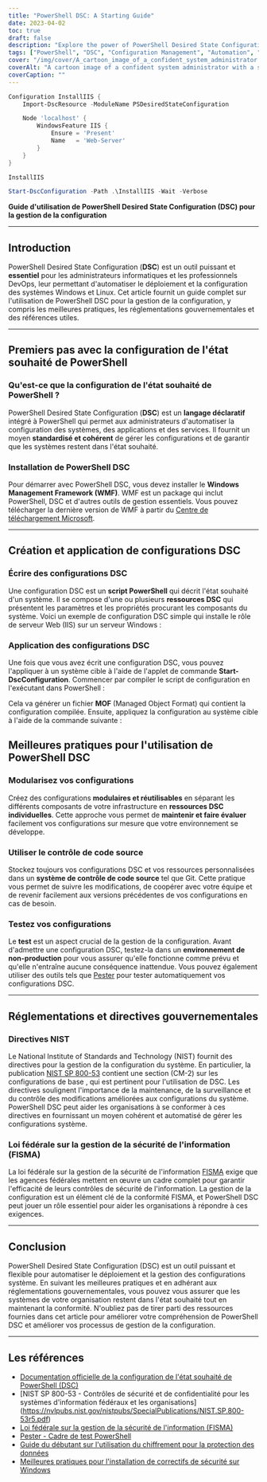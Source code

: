 ```yaml
---
title: "PowerShell DSC: A Starting Guide"
date: 2023-04-02
toc: true
draft: false
description: "Explore the power of PowerShell Desired State Configuration (DSC) to automate and manage system configurations for a secure and compliant environment."
tags: ["PowerShell", "DSC", "Configuration Management", "Automation", "Windows", "System Administration", "Best Practices", "Compliance", "Security", "Infrastructure", "DevOps", "Server Configuration", "Testing", "Git", "Source Control", "Government Regulations", "NIST", "CIS", "Configuration Drift", "Custom Resources"]
cover: "/img/cover/A_cartoon_image_of_a_confident_system_administrator.png"
coverAlt: "A cartoon image of a confident system administrator with a superhero cape, standing beside a well-organized server rack, holding a PowerShell DSC script in one hand and a shield with the Windows logo in the other, protecting the servers from configuration drift and security threats."
coverCaption: ""
---
```

```powershell
Configuration InstallIIS {
    Import-DscResource -ModuleName PSDesiredStateConfiguration

    Node 'localhost' {
        WindowsFeature IIS {
            Ensure = 'Present'
            Name   = 'Web-Server'
        }
    }
}
```
```powershell
InstallIIS
```
```powershell
Start-DscConfiguration -Path .\InstallIIS -Wait -Verbose
```

 **Guide d'utilisation de PowerShell Desired State Configuration (DSC) pour la gestion de la configuration**  ______  ## Introduction  PowerShell Desired State Configuration (**DSC**) est un outil puissant et **essentiel** pour les administrateurs informatiques et les professionnels DevOps, leur permettant d'automatiser le déploiement et la configuration des systèmes Windows et Linux. Cet article fournit un guide complet sur l'utilisation de PowerShell DSC pour la gestion de la configuration, y compris les meilleures pratiques, les réglementations gouvernementales et des références utiles.  ______  ## Premiers pas avec la configuration de l'état souhaité de PowerShell  ### Qu'est-ce que la configuration de l'état souhaité de PowerShell ?  PowerShell Desired State Configuration (**DSC**) est un **langage déclaratif** intégré à PowerShell qui permet aux administrateurs d'automatiser la configuration des systèmes, des applications et des services. Il fournit un moyen **standardisé et cohérent** de gérer les configurations et de garantir que les systèmes restent dans l'état souhaité.  ### Installation de PowerShell DSC  Pour démarrer avec PowerShell DSC, vous devez installer le **Windows Management Framework (WMF)**. WMF est un package qui inclut PowerShell, DSC et d'autres outils de gestion essentiels. Vous pouvez télécharger la dernière version de WMF à partir du [Centre de téléchargement Microsoft](https://www.microsoft.com/en-us/download/details.aspx?id=54616).  ______  ## Création et application de configurations DSC  ### Écrire des configurations DSC  Une configuration DSC est un **script PowerShell** qui décrit l'état souhaité d'un système. Il se compose d'une ou plusieurs **ressources DSC** qui présentent les paramètres et les propriétés procurant les composants du système. Voici un exemple de configuration DSC simple qui installe le rôle de serveur Web (IIS) sur un serveur Windows :  ### Application des configurations DSC Une fois que vous avez écrit une configuration DSC, vous pouvez l'appliquer à un système cible à l'aide de l'applet de commande **Start-DscConfiguration**. Commencer par compiler le script de configuration en l'exécutant dans PowerShell :   Cela va générer un fichier **MOF** (Managed Object Format) qui contient la configuration compilée. Ensuite, appliquez la configuration au système cible à l'aide de la commande suivante :   ## Meilleures pratiques pour l'utilisation de PowerShell DSC  ### Modularisez vos configurations  Créez des configurations **modulaires et réutilisables** en séparant les différents composants de votre infrastructure en **ressources DSC individuelles**. Cette approche vous permet de **maintenir et faire évaluer** facilement vos configurations sur mesure que votre environnement se développe.  ### Utiliser le contrôle de code source  Stockez toujours vos configurations DSC et vos ressources personnalisées dans un **système de contrôle de code source** tel que Git. Cette pratique vous permet de suivre les modifications, de coopérer avec votre équipe et de revenir facilement aux versions précédentes de vos configurations en cas de besoin.  ### Testez vos configurations  Le **test** est un aspect crucial de la gestion de la configuration. Avant d'admettre une configuration DSC, testez-la dans un **environnement de non-production** pour vous assurer qu'elle fonctionne comme prévu et qu'elle n'entraîne aucune conséquence inattendue. Vous pouvez également utiliser des outils tels que [Pester](https://github.com/pester/Pester) pour tester automatiquement vos configurations DSC.  ______  ## Réglementations et directives gouvernementales  ### Directives NIST  Le National Institute of Standards and Technology (NIST) fournit des directives pour la gestion de la configuration du système. En particulier, la publication [NIST SP 800-53](https://nvlpubs.nist.gov/nistpubs/SpecialPublications/NIST.SP.800-53r5.pdf) contient une section (CM-2) sur les configurations de base , qui est pertinent pour l'utilisation de DSC. Les directives soulignent l'importance de la maintenance, de la surveillance et du contrôle des modifications améliorées aux configurations du système. PowerShell DSC peut aider les organisations à se conformer à ces directives en fournissant un moyen cohérent et automatisé de gérer les configurations système.  ### Loi fédérale sur la gestion de la sécurité de l'information (FISMA)  La loi fédérale sur la gestion de la sécurité de l'information [FISMA](https://www.dhs.gov/cisa/federal-information-security-modernization-act) exige que les agences fédérales mettent en œuvre un cadre complet pour garantir l'efficacité de leurs contrôles de sécurité de l'information. La gestion de la configuration est un élément clé de la conformité FISMA, et PowerShell DSC peut jouer un rôle essentiel pour aider les organisations à répondre à ces exigences. ______  ## Conclusion  PowerShell Desired State Configuration (DSC) est un outil puissant et flexible pour automatiser le déploiement et la gestion des configurations système. En suivant les meilleures pratiques et en adhérant aux réglementations gouvernementales, vous pouvez vous assurer que les systèmes de votre organisation restent dans l'état souhaité tout en maintenant la conformité. N'oubliez pas de tirer parti des ressources fournies dans cet article pour améliorer votre compréhension de PowerShell DSC et améliorer vos processus de gestion de la configuration. ______  ## Les références  - [Documentation officielle de la configuration de l'état souhaité de PowerShell (DSC)](https://learn.microsoft.com/en-us/powershell/dsc/getting-started/wingettingstarted?view=dsc-1.1) - [NIST SP 800-53 - Contrôles de sécurité et de confidentialité pour les systèmes d'information fédéraux et les organisations] (https://nvlpubs.nist.gov/nistpubs/SpecialPublications/NIST.SP.800-53r5.pdf) - [Loi fédérale sur la gestion de la sécurité de l'information (FISMA)](https://www.dhs.gov/cisa/federal-information-security-modernization-act) - [Pester - Cadre de test PowerShell](https://github.com/pester/Pester) - [Guide du débutant sur l'utilisation du chiffrement pour la protection des données](https://simeononsecurity.ch/articles/a-beginners-guide-to-using-encryption-for-data-protection/) - [Meilleures pratiques pour l'installation de correctifs de sécurité sur Windows](https://simeononsecurity.ch/articles/best-practices-for-installing-security-patches-on-windows/)    